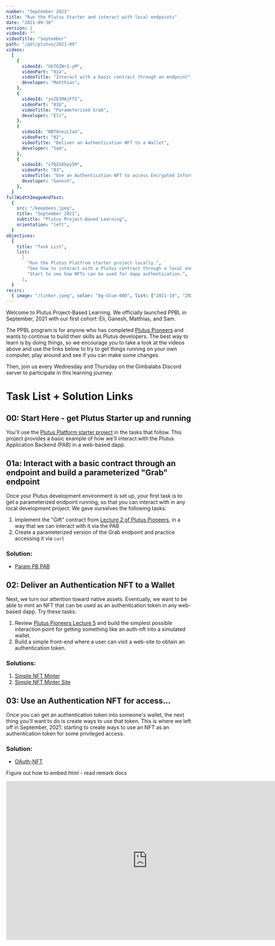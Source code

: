 ```yaml
---
number: "September 2021"
title: "Run the Plutus Starter and interact with local endpoints"
date: "2021-09-30"
version: 1
videoId: ""
videoTitle: "September"
path: "/pbl/plutus/2021-09"
videos:
  [
    {
      videoId: "UbTOZWr1-yM",
      videoPart: "01a",
      videoTitle: "Interact with a basic contract through an endpoint",
      developer: "Matthias",
    },
    {
      videoId: "yeZE5MAjFTI",
      videoPart: "01b",
      videoTitle: "Parameterized Grab",
      developer: "Eli",
    },
    {
      videoId: "NBf8nezLIaU",
      videoPart: "02",
      videoTitle: "Deliver an Authentication NFT to a Wallet",
      developer: "Sam",
    },
    {
      videoId: "v7QZsDbpy5M",
      videoPart: "03",
      videoTitle: "Use an Authentication NFT to access Encrypted Information",
      developer: "Ganesh",
    },
  ]
fullWidthImageAndText:
  {
    src: "/keepbees.jpeg",
    title: "September 2021",
    subtitle: "Plutus Project-Based Learning",
    orientation: "left",
  }
objectives:
  {
    title: "Task List",
    list:
      [
        "Run the Plutus Platfrom starter project locally.",
        "See how to interact with a Plutus contract through a local endpoint.",
        "Start to see how NFTs can be used for dapp authentication.",
      ],
  }
recirc:
  { image: "/tinker.jpeg", color: "bg-blue-600", list: ["2021-10", "2021-11"] }
---
```


Welcome to Plutus Project-Based Learning. We officially launched PPBL in September, 2021 with our first cohort: Eli, Ganesh, Matthias, and Sam.

The PPBL program is for anyone who has completed [Plutus Pioneers]() and wants to continue to build their skills as Plutus developers. The best way to learn is by doing things, so we encourage you to take a look at the videos above and use the links below to try to get things running on your own computer, play around and see if you can make some changes.

Then, join us every Wednesday and Thursday on the Gimbalabs Discord server to participate in this learning journey.

# Task List + Solution Links

## 00: Start Here - get Plutus Starter up and running

You'll use the [Plutus Platform starter project](https://github.com/input-output-hk/plutus-starter) in the tasks that follow. This project provides a basic example of how we'll interact with the Plutus Application Backend (PAB) in a web-based dapp.

## 01a: Interact with a basic contract through an endpoint and build a parameterized "Grab" endpoint

Once your Plutus development environment is set up, your first task is to get a parameterized endpoint running, so that you can interact with in any local development project. We gave ourselves the following tasks:

1. Implement the "Gift" contract from [Lecture 2 of Plutus Pioneers](https://youtu.be/sN3BIa3GAOc), in a way that we can interact with it via the PAB
2. Create a parameterized version of the Grab endpoint and practice accessing it via `curl`

### Solution:

- [Param PB PAB](https://github.com/eselkin/param-pb-pab)

## 02: Deliver an Authentication NFT to a Wallet

Next, we turn our attention toward native assets. Eventually, we want to be able to mint an NFT that can be used as an authentication token in any web-based dapp. Try these tasks:

1. Review [Plutus Pioneers Lecture 5](https://youtu.be/SsaVjSsPPcg) and build the simplest possible interaction point for getting something like an auth-nft into a simulated wallet.
2. Build a simple front-end where a user can visit a web-site to obtain an authentication token.

### Solutions:

1. [Simple NFT Minter](https://github.com/SamJeffrey8/simple-nft-minter)
2. [Simple NFT Minter Site](https://github.com/SamJeffrey8/simple-nft-minter-site)

## 03: Use an Authentication NFT for access...

Once you can get an authentication token into someone's wallet, the next thing you'll want to do is create ways to use that token. This is where we left off in September, 2021: starting to create ways to use an NFT as an authentication token for some privileged access.

### Solution:

- [OAuth-NFT](https://github.com/ganeshnithyanandam/OAuth-NFT)

Figure out how to embed html - read remark docs

<iframe width="768" height="432" src="https://miro.com/app/live-embed/o9J_lOS6rkY=/?moveToViewport=-6909,-2365,11603,8031" frameBorder="0" scrolling="no" allowFullScreen></iframe>
